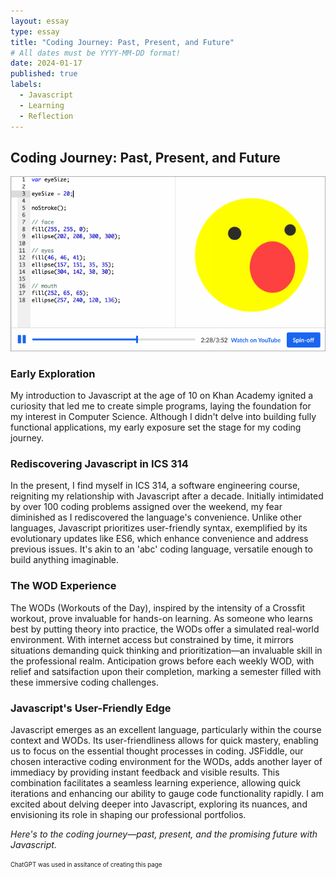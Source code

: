 ```yaml
---
layout: essay
type: essay
title: "Coding Journey: Past, Present, and Future"
# All dates must be YYYY-MM-DD format!
date: 2024-01-17
published: true
labels:
  - Javascript
  - Learning
  - Reflection
---
```

## **Coding Journey: Past, Present, and Future**
<div class="text-center p-4">
  <img width="700px" class="img-thumbnail" src="../img/JavascriptReflection/Khan.gif">
</div>

### **Early Exploration**
My introduction to Javascript at the age of 10 on Khan Academy ignited a curiosity that led me to create simple programs, laying the foundation for my interest in Computer Science. Although I didn't delve into building fully functional applications, my early exposure set the stage for my coding journey.

### **Rediscovering Javascript in ICS 314**
In the present, I find myself in ICS 314, a software engineering course, reigniting my relationship with Javascript after a decade. Initially intimidated by over 100 coding problems assigned over the weekend, my fear diminished as I rediscovered the language's convenience. Unlike other languages, Javascript prioritizes user-friendly syntax, exemplified by its evolutionary updates like ES6, which enhance convenience and address previous issues. It's akin to an 'abc' coding language, versatile enough to build anything imaginable.

### **The WOD Experience**
The WODs (Workouts of the Day), inspired by the intensity of a Crossfit workout, prove invaluable for hands-on learning. As someone who learns best by putting theory into practice, the WODs offer a simulated real-world environment. With internet access but constrained by time, it mirrors situations demanding quick thinking and prioritization—an invaluable skill in the professional realm. Anticipation grows before each weekly WOD, with relief and satsifaction upon their completion, marking a semester filled with these immersive coding challenges.

### **Javascript's User-Friendly Edge**
Javascript emerges as an excellent language, particularly within the course context and WODs. Its user-friendliness allows for quick mastery, enabling us to focus on the essential thought processes in coding. JSFiddle, our chosen interactive coding environment for the WODs, adds another layer of immediacy by providing instant feedback and visible results. This combination facilitates a seamless learning experience, allowing quick iterations and enhancing our ability to gauge code functionality rapidly. I am excited about delving deeper into Javascript, exploring its nuances, and envisioning its role in shaping our professional portfolios.


*Here's to the coding journey—past, present, and the promising future with Javascript.*


<sub><sup>ChatGPT was used in assitance of creating this page</sup></sub>